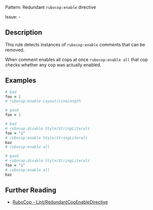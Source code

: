Pattern: Redundant `rubocop:enable` directive

Issue: -

## Description

This rule detects instances of `rubocop:enable` comments that can be
removed.

When comment enables all cops at once `rubocop:enable all`
that cop checks whether any cop was actually enabled.

## Examples

```ruby
# bad
foo = 1
# rubocop:enable Layout/LineLength

# good
foo = 1
```
```ruby
# bad
# rubocop:disable Style/StringLiterals
foo = "1"
# rubocop:enable Style/StringLiterals
baz
# rubocop:enable all

# good
# rubocop:disable Style/StringLiterals
foo = "1"
# rubocop:enable all
baz
```

## Further Reading

* [RuboCop - Lint/RedundantCopEnableDirective](https://rubocop.readthedocs.io/en/latest/cops_lint/#lintredundantcopenabledirective)

